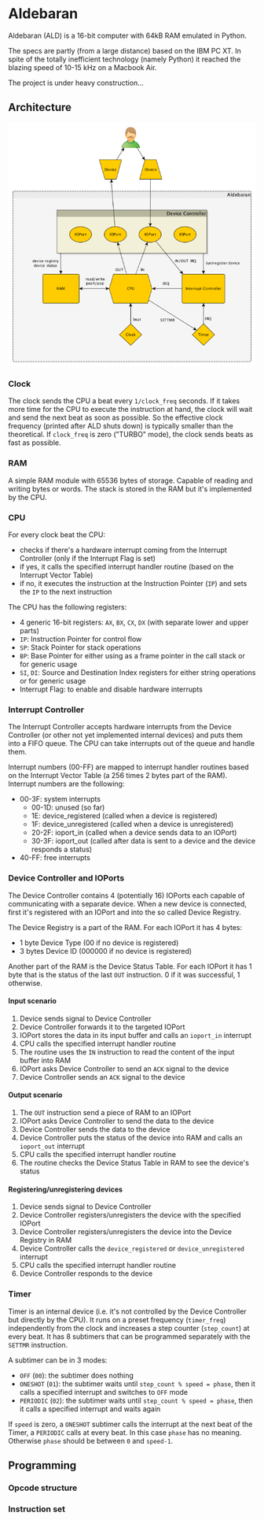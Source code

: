 # Aldebaran

Aldebaran (ALD) is a 16-bit computer with 64kB RAM emulated in Python.

The specs are partly (from a large distance) based on the IBM PC XT. In spite of the totally inefficient technology (namely Python) it reached the blazing speed of 10-15 kHz on a Macbook Air.

The project is under heavy construction...



## Architecture

![Architecture](images/aldebaran_architecture.png)


### Clock

The clock sends the CPU a beat every `1/clock_freq` seconds. If it takes more time for the CPU to execute the instruction at hand, the clock will wait and send the next beat as soon as possible. So the effective clock frequency (printed after ALD shuts down) is typically smaller than the theoretical. If `clock_freq` is zero ("TURBO" mode), the clock sends beats as fast as possible.


### RAM

A simple RAM module with 65536 bytes of storage. Capable of reading and writing bytes or words. The stack is stored in the RAM but it's implemented by the CPU.


### CPU

For every clock beat the CPU:

- checks if there's a hardware interrupt coming from the Interrupt Controller (only if the Interrupt Flag is set)
- if yes, it calls the specified interrupt handler routine (based on the Interrupt Vector Table)
- if no, it executes the instruction at the Instruction Pointer (`IP`) and sets the `IP` to the next instruction

The CPU has the following registers:

- 4 generic 16-bit registers: `AX`, `BX`, `CX`, `DX` (with separate lower and upper parts)
- `IP`: Instruction Pointer for control flow
- `SP`: Stack Pointer for stack operations
- `BP`: Base Pointer for either using as a frame pointer in the call stack or for generic usage
- `SI`, `DI`: Source and Destination Index registers for either string operations or for generic usage
- Interrupt Flag: to enable and disable hardware interrupts


### Interrupt Controller

The Interrupt Controller accepts hardware interrupts from the Device Controller (or other not yet implemented internal devices) and puts them into a FIFO queue. The CPU can take interrupts out of the queue and handle them.

Interrupt numbers (00-FF) are mapped to interrupt handler routines based on the Interrupt Vector Table (a 256 times 2 bytes part of the RAM). Interrupt numbers are the following:

- 00-3F: system interrupts
    - 00-1D: unused (so far)
    - 1E: device_registered (called when a device is registered)
    - 1F: device_unregistered (called when a device is unregistered)
    - 20-2F: ioport_in (called when a device sends data to an IOPort)
    - 30-3F: ioport_out (called after data is sent to a device and the device responds a status)
- 40-FF: free interrupts


### Device Controller and IOPorts

The Device Controller contains 4 (potentially 16) IOPorts each capable of communicating with a separate device. When a new device is connected, first it's registered with an IOPort and into the so called Device Registry.

The Device Registry is a part of the RAM. For each IOPort it has 4 bytes:

- 1 byte Device Type (00 if no device is registered)
- 3 bytes Device ID (000000 if no device is registered)

Another part of the RAM is the Device Status Table. For each IOPort it has 1 byte that is the status of the last `OUT` instruction. 0 if it was successful, 1 otherwise.

#### Input scenario

1. Device sends signal to Device Controller
2. Device Controller forwards it to the targeted IOPort
3. IOPort stores the data in its input buffer and calls an `ioport_in` interrupt
4. CPU calls the specified interrupt handler routine
5. The routine uses the `IN` instruction to read the content of the input buffer into RAM
6. IOPort asks Device Controller to send an `ACK` signal to the device
7. Device Controller sends an `ACK` signal to the device

#### Output scenario

1. The `OUT` instruction send a piece of RAM to an IOPort
2. IOPort asks Device Controller to send the data to the device
3. Device Controller sends the data to the device
4. Device Controller puts the status of the device into RAM and calls an `ioport_out` interrupt
5. CPU calls the specified interrupt handler routine
6. The routine checks the Device Status Table in RAM to see the device's status

#### Registering/unregistering devices

1. Device sends signal to Device Controller
2. Device Controller registers/unregisters the device with the specified IOPort
3. Device Controller registers/unregisters the device into the Device Registry in RAM
4. Device Controller calls the `device_registered` or `device_unregistered` interrupt
5. CPU calls the specified interrupt handler routine
6. Device Controller responds to the device


### Timer

Timer is an internal device (i.e. it's not controlled by the Device Controller but directly by the CPU). It runs on a preset frequency (`timer_freq`) independently from the clock and increases a step counter (`step_count`) at every beat. It has 8 subtimers that can be programmed separately with the `SETTMR` instruction.

A subtimer can be in 3 modes:

- `OFF` (`00`): the subtimer does nothing
- `ONESHOT` (`01`): the subtimer waits until `step_count % speed = phase`, then it calls a specified interrupt and switches to `OFF` mode
- `PERIODIC` (`02`): the subtimer waits until `step_count % speed = phase`, then it calls a specified interrupt and waits again

If `speed` is zero, a `ONESHOT` subtimer calls the interrupt at the next beat of the Timer, a `PERIODIC` calls at every beat. In this case `phase` has no meaning. Otherwise `phase` should be between `0` and `speed-1`.


## Programming

### Opcode structure

### Instruction set
